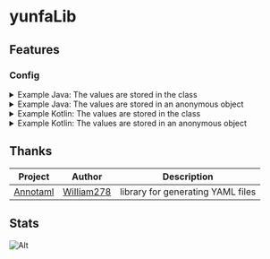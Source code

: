 # yunfaLib

## Features

### Config
<details>
<summary>Example Java: The values are stored in the class</summary>

```java
import moe.yunfachi.yunfalib.config.Config;
import java.io.File;

public class Example {
    public Example() {
        class ConfigKeys { 
            String truth = "this value is immediately saved to a file";
        }

        final Config config = new Config(
                new File("./modid/config.yml"), 
                new ConfigKeys()
        );

        config.get().truth = "this value will be written after config.save()";

        config.save();
    }
}
```
</details>
<details>
<summary>Example Java: The values are stored in an anonymous object</summary>

```java
import moe.yunfachi.yunfalib.config.Config;
import java.io.File;

public class Example {
    public Example() {
        final Config config = new Config(
                new File("./modid/config.yml"),
                new Object() {
                    String truth = "this value is immediately saved to a file";
                }
        );
        
        config.get().truth = "this value will be written after config.save()";

        config.save();
    }
}
```
</details>
<details>
<summary>Example Kotlin: The values are stored in the class</summary>

```kotlin
import moe.yunfachi.yunfalib.config.Config
import java.io.File

class Example {
    init {
        class ConfigKeys {
            var truth = "this value is immediately saved to a file"
        }

        val config = Config(
            File("./modid/config.yml"),
            ConfigKeys()
        )

        config.get().truth = "this value will be written after config.save()"

        config.save()
    }
}
```
</details>
<details>
<summary>Example Kotlin: The values are stored in an anonymous object</summary>

```kotlin
import moe.yunfachi.yunfalib.config.Config
import java.io.File

class Example {
    init {
        val config = Config(
            File("./modid/config.yml"),
            object {
                var truth: String = "this value is immediately saved to a file"
            }
        )

        config.get().truth = "this value will be written after config.save()"

        config.save()
    }
}
```
</details>

## Thanks

| Project                                            | Author                                      | Description                        |
|----------------------------------------------------|---------------------------------------------|------------------------------------|
| [Annotaml](https://github.com/WiIIiam278/Annotaml) | [WiIIiam278](https://github.com/WiIIiam278) | library for generating YAML files  |

## Stats

![Alt](https://repobeats.axiom.co/api/embed/321da4fd0a3bf68fb4f40ef705be5c7da467e646.svg "Repobeats analytics image")
